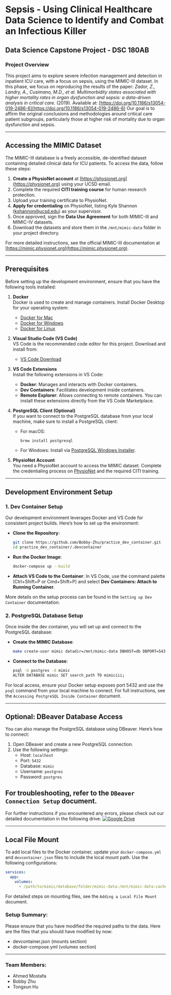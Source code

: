 
# Sepsis - Using Clinical Healthcare Data Science to Identify and Combat an Infectious Killer

## Data Science Capstone Project - DSC 180AB  

### Project Overview

This project aims to explore severe infection management and detection in inpatient ICU care, with a focus on sepsis, using the MIMIC-III dataset. In this phase, we focus on reproducing the results of the paper:
*Zador, Z., Landry, A., Cusimano, M.D., et al. Multimorbidity states associated with higher mortality rates in organ dysfunction and sepsis: a data-driven analysis in critical care.* (2019). Available at: [https://doi.org/10.1186/s13054-019-2486-6](https://doi.org/10.1186/s13054-019-2486-6)
Our goal is to affirm the original conclusions and methodologies around critical care patient subgroups, particularly those at higher risk of mortality due to organ dysfunction and sepsis. 

---

## Accessing the MIMIC Dataset

The MIMIC-III database is a freely accessible, de-identified dataset containing detailed clinical data for ICU patients. To access the data, follow these steps:

1. **Create a PhysioNet account** at [https://physionet.org](https://physionet.org) using your UCSD email.
2. Complete the required **CITI training course** for human research protection.
3. Upload your training certificate to PhysioNet.
4. **Apply for credentialing** on PhysioNet, listing Kyle Shannon (kshannon@ucsd.edu) as your supervisor.
5. Once approved, sign the **Data Use Agreement** for both MIMIC-III and MIMIC-IV datasets.
6. Download the datasets and store them in the `/mnt/mimic-data` folder in your project directory.

For more detailed instructions, see the official MIMIC-III documentation at [https://mimic.physionet.org](https://mimic.physionet.org).

---
## Prerequisites

Before setting up the development environment, ensure that you have the following tools installed:

1. **Docker**  
   Docker is used to create and manage containers. Install Docker Desktop for your operating system:
   - [Docker for Mac](https://docs.docker.com/desktop/install/mac-install/)
   - [Docker for Windows](https://docs.docker.com/desktop/install/windows-install/)
   - [Docker for Linux](https://docs.docker.com/engine/install/)

2. **Visual Studio Code (VS Code)**  
   VS Code is the recommended code editor for this project. Download and install from:
   - [VS Code Download](https://code.visualstudio.com/)

3. **VS Code Extensions**  
   Install the following extensions in VS Code:
   - **Docker**: Manages and interacts with Docker containers.
   - **Dev Containers**: Facilitates development inside containers.
   - **Remote Explorer**: Allows connecting to remote containers.
   You can install these extensions directly from the VS Code Marketplace.

4. **PostgreSQL Client (Optional)**  
   If you want to connect to the PostgreSQL database from your local machine, make sure to install a PostgreSQL client:
   - For macOS:  
     ```bash
     brew install postgresql
     ```
   - For Windows: Install via [PostgreSQL Windows Installer](https://www.postgresql.org/download/windows/).

5. **PhysioNet Account**  
   You need a PhysioNet account to access the MIMIC dataset. Complete the credentialing process on [PhysioNet](https://physionet.org) and the required CITI training.
---

## Development Environment Setup

### 1. Dev Container Setup

Our development environment leverages Docker and VS Code for consistent project builds. Here’s how to set up the environment:

- **Clone the Repository**:  
  ```bash
  git clone https://github.com/Bobby-Zhu/practice_dev_container.git
  cd practice_dev_container/.devcontainer
  ```

- **Run the Docker Image**:  
  ```bash
  docker-compose up --build
  ```

- **Attach VS Code to the Container**:
  In VS Code, use the command palette (Ctrl+Shift+P or Cmd+Shift+P) and select **Dev Containers: Attach to Running Container**.

More details on the setup process can be found in the `Setting up Dev Container` documentation.

### 2. PostgreSQL Database Setup

Once inside the dev container, you will set up and connect to the PostgreSQL database:

- **Create the MIMIC Database**:  
  ```bash
  make create-user mimic datadir=/mnt/mimic-data DBHOST=db DBPORT=5432
  ```

- **Connect to the Database**:  
  ```bash
  psql -U postgres -d mimic
  ALTER DATABASE mimic SET search_path TO mimiciii;
  ```

For local access, ensure your Docker setup exposes port 5432 and use the `psql` command from your local machine to connect. For full instructions, see the `Accessing PostgreSQL Inside Container` document.

---

## Optional: DBeaver Database Access

You can also manage the PostgreSQL database using DBeaver. Here’s how to connect:

1. Open DBeaver and create a new PostgreSQL connection.
2. Use the following settings:
   - Host: `localhost`
   - Port: `5432`
   - Database: `mimic`
   - Username: `postgres`
   - Password: `postgres`

For troubleshooting, refer to the `DBeaver Connection Setup` document.
---
For further instructions if you encountered any errors, please check out our detailed documentation in the following drive: [![Google Drive](https://img.shields.io/badge/Google%20Drive-Download-blue?style=for-the-badge&logo=google-drive)](https://drive.google.com/drive/folders/1LXyeajgaP6ZGrZ3qHgaqk_2KS-99jof9?usp=share_link)

---

## Local File Mount

To add local files to the Docker container, update your `docker-compose.yml` and `devcontainer.json` files to include the local mount path. Use the following configurations:

```yaml
services:
  app:
    volumes:
      - /path/to/mimic/database/folder/mimic-data:/mnt/mimic-data:cached
```

For detailed steps on mounting files, see the `Adding a Local File Mount` document.

### Setup Summary:

Please ensure that you have modified the required paths to the data. Here are the files that you should have modified by now:

- devcontainer.json (mounts section)
- docker-compose.yml (volumes section)

---

### Team Members:
- Ahmed Mostafa
- Bobby Zhu
- Tongxun Hu

